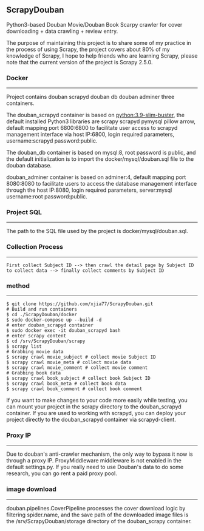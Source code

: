 ## ScrapyDouban


Python3-based Douban Movie/Douban Book Scarpy crawler for cover downloading + data crawling + review entry.

The purpose of maintaining this project is to share some of my practice in the process of using Scrapy, the project covers about 80% of my knowledge of Scrapy, I hope to help friends who are learning Scrapy, please note that the current version of the project is Scrapy 2.5.0.


### Docker
-------
Project contains douban scrapyd douban db douban adminer three containers.

The douban_scrapyd container is based on [python:3.9-slim-buster](https://pythonspeed.com/articles/base-image-python-docker-images/), the default installed Python3 libraries are scrapy scrapyd pymysql pillow arrow, default mapping port 6800:6800 to facilitate user access to scrapyd management interface via host IP:6800, login required parameters, username:scrapyd password:public.

The douban_db container is based on mysql:8, root password is public, and the default initialization is to import the docker/mysql/douban.sql file to the douban database.

douban_adminer container is based on adminer:4, default mapping port 8080:8080 to facilitate users to access the database management interface through the host IP:8080, login required parameters, server:mysql username:root password:public.



### Project SQL
------

The path to the SQL file used by the project is docker/mysql/douban.sql.

### Collection Process
-------

    First collect Subject ID --> then crawl the detail page by Subject ID to collect data --> finally collect comments by Subject ID

### method
-------
    $ git clone https://github.com/xjia77/ScrapyDouban.git
    # Build and run containers
    $ cd ./ScrapyDouban/docker
    $ sudo docker-compose up --build -d
    # enter douban_scrapyd container
    $ sudo docker exec -it douban_scrapyd bash
    # enter scrapy content
    $ cd /srv/ScrapyDouban/scrapy
    $ scrapy list
    # Grabbing movie data
    $ scrapy crawl movie_subject # collect movie Subject ID
    $ scrapy crawl movie_meta # collect movie data
    $ scrapy crawl movie_comment # collect movie comment
    # Grabbing book data
    $ scrapy crawl book_subject # collect book Subject ID
    $ scrapy crawl book_meta # collect book data
    $ scrapy crawl book_comment # collect book comment

If you want to make changes to your code more easily while testing, you can mount your project in the scrapy directory to the douban_scrapyd container.
If you are used to working with scrapyd, you can deploy your project directly to the douban_scrapyd container via scrapyd-client.

### Proxy IP
--------

Due to douban's anti-crawler mechanism, the only way to bypass it now is through a proxy IP. ProxyMiddleware middleware is not enabled in the default settings.py. If you really need to use Douban's data to do some research, you can go rent a paid proxy pool.


### image download
--------

douban.pipelines.CoverPipeline processes the cover download logic by filtering spider.name, and the save path of the downloaded image files is the /srv/ScrapyDouban/storage directory of the douban_scrapy container.
